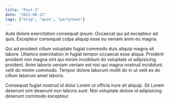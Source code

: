 ```yaml
---
title: "Post-2"
date: "2022-08-22"
tags: ["blog", "qwik", "partytown"]
---
```


Aute dolore exercitation consequat ipsum. Occaecat qui ad excepteur ad quis. Excepteur consequat culpa aliquip esse eu veniam anim eu magna.

Qui ad proident cillum voluptate fugiat commodo duis aliquip magna sit labore. Ullamco exercitation in fugiat tempor occaecat esse aliqua. Proident proident non magna sint qui minim incididunt do voluptate ut adipisicing proident. Anim laboris veniam veniam est nisi qui magna nostrud incididunt velit do minim commodo. Tempor dolore laborum mollit do in ut velit ex do cillum laborum amet laboris.

Consequat fugiat nostrud id dolor Lorem ut officia irure sit aliquip. Sit Lorem deserunt sint deserunt non laboris sunt. Nisi voluptate dolore id adipisicing deserunt commodo excepteur.